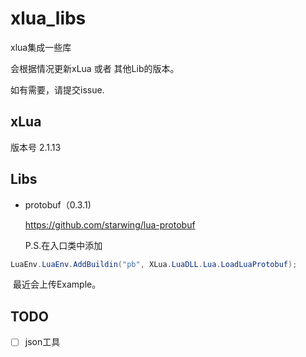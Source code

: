 # xlua_libs
xlua集成一些库

会根据情况更新xLua 或者 其他Lib的版本。

如有需要，请提交issue.

## xLua

版本号 2.1.13



## Libs



- protobuf（0.3.1)

  https://github.com/starwing/lua-protobuf

  P.S.在入口类中添加

```csharp
LuaEnv.LuaEnv.AddBuildin("pb", XLua.LuaDLL.Lua.LoadLuaProtobuf);
```

​	最近会上传Example。

## TODO

- [ ] json工具